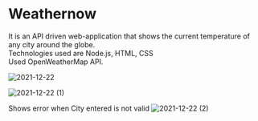 # Weathernow

It is an API driven web-application that shows the current temperature of any city around the globe.</br>
Technologies used are Node.js, HTML, CSS </br>
Used OpenWeatherMap API.</br>

![2021-12-22](https://user-images.githubusercontent.com/78272867/147070528-16210187-eb95-48fb-bd8e-19d7c1514bb4.png)

![2021-12-22 (1)](https://user-images.githubusercontent.com/78272867/147070777-20598352-44fa-4127-8564-e35a1db382e9.png)

Shows error when City entered is not valid
![2021-12-22 (2)](https://user-images.githubusercontent.com/78272867/147071209-dfd2374c-b4e6-449c-a05e-1e62b31c79d1.png)


